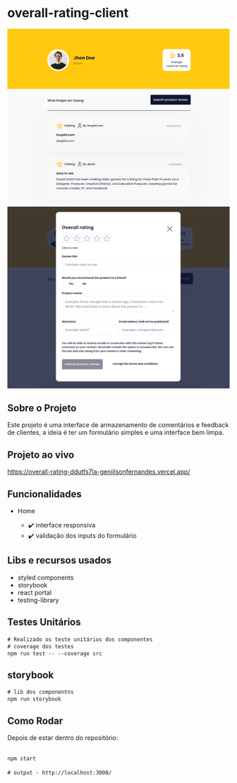 # overall-rating-client

![overall-rating-client](ui_01.png)
![overall-rating-client](ui_02.png)

## Sobre o Projeto

Este projeto é uma interface de armazenamento de comentários e feedback de clientes, a ideia é ter um formulário simples e uma interface bem limpa.

## Projeto ao vivo

https://overall-rating-ddutfs7la-geniilsonfernandes.vercel.app/


## Funcionalidades

- Home

  - :heavy_check_mark: interface responsiva
  - :heavy_check_mark: validação dos inputs do formulário

## Libs e recursos usados

- styled components 
- storybook
- react portal
- testing-library 

## Testes Unitários

```
# Realizado os teste unitários dos componentes 
# coverage dos testes
npm run test -- --coverage src

```
## storybook

```
# lib dos componentns
npm run storybook

```

## Como Rodar

Depois de estar dentro do repositório:

```

npm start

# output - http://localhost:3000/

```
